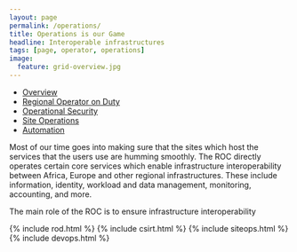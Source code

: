 ```yaml
---
layout: page
permalink: /operations/
title: Operations is our Game
headline: Interoperable infrastructures
tags: [page, operator, operations]
image:
  feature: grid-overview.jpg
---
```

<div class="bordered-bottom">
  <!-- Nav tabs -->
  <ul class="nav nav-tabs bordered-top" role="tablist">
    <li role="presentation" class="active"><a href="#overview" aria-controls="overview" role="tab" data-toggle="tab">Overview</a></li>
    <li role="presentation"><a href="#rod" aria-controls="rod" role="tab" data-toggle="tab">Regional Operator on Duty</a></li>
    <li role="presentation"><a href="#csirt" aria-controls="csirt" role="tab" data-toggle="tab">Operational Security</a></li>
    <li role="presentation"><a href="#site" aria-controls="site" role="tab" data-toggle="tab">Site Operations</a></li>
    <li role="presentation"><a href="#devops" aria-controls="de vops" role="tab" data-toggle="tab">Automation</a></li>
  </ul>

  <!-- Tab panes -->
  <div class="tab-content">
    <div role="tabpanel" class="tab-pane active" id="overview">
      <div class="post-body border-top border-bottom">
Most of our time goes into making sure that the sites which host the services that the users use are humming smoothly. The ROC directly operates certain core services which enable infrastructure interoperability between Africa, Europe and other regional infrastructures.  These include information, identity, workload and data management, monitoring, accounting, and more.

The main role of the ROC is to ensure infrastructure interoperability
      </div> <!-- post-body -->
    </div>
{% include rod.html %}
{% include csirt.html %}
{% include siteops.html %}
{% include devops.html %}
</div>
